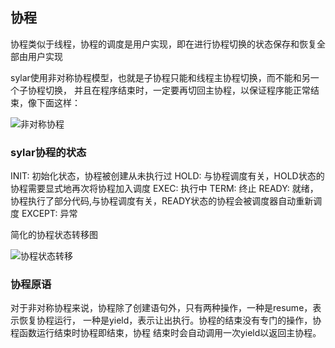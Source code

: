 ## 协程

协程类似于线程，协程的调度是用户实现，即在进行协程切换的状态保存和恢复全部由用户实现


sylar使用非对称协程模型，也就是子协程只能和线程主协程切换，而不能和另一个子协程切换，
并且在程序结束时，一定要再切回主协程，以保证程序能正常结束，像下面这样：

![非对称协程](https://kinvy-images.oss-cn-beijing.aliyuncs.com/images/20230512/f85b3ab74076478c9adad796395169cf.png?x-oss-process=image/auto-orient,1/interlace,1/quality,q_50/format,jpg)



### sylar协程的状态


INIT: 初始化状态，协程被创建从未执行过
HOLD: 与协程调度有关，HOLD状态的协程需要显式地再次将协程加入调度
EXEC: 执行中
TERM:  终止
READY: 就绪，协程执行了部分代码,与协程调度有关，READY状态的协程会被调度器自动重新调度
EXCEPT: 异常


简化的协程状态转移图

![协程状态转移](https://kinvy-images.oss-cn-beijing.aliyuncs.com/images/20230512/44b4b18004c74be7a2c991bf66130f87.png?x-oss-process=image/auto-orient,1/interlace,1/quality,q_50/format,jpg)

### 协程原语

对于非对称协程来说，协程除了创建语句外，只有两种操作，一种是resume，表示恢复协程运行，
一种是yield，表示让出执行。协程的结束没有专门的操作，协程函数运行结束时协程即结束，协程
结束时会自动调用一次yield以返回主协程。




